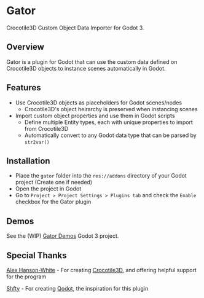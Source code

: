 # Gator
Crocotile3D Custom Object Data Importer for Godot 3.

## Overview

Gator is a plugin for Godot that can use the custom data defined on Crocotile3D objects to instance scenes automatically in Godot.

## Features
- Use Crocotile3D objects as placeholders for Godot scenes/nodes
  - Crocotile3D's object heirarchy is preserved when instancing scenes
- Import custom object properties and use them in Godot scripts
  - Define multiple Entity types, each with unique properties to import from Crocotile3D
  - Automatically convert to any Godot data type that can be parsed by `str2var()`

## Installation

- Place the `gator` folder into the `res://addons` directory of your Godot project (Create one if needed)
- Open the project in Godot
- Go to `Project > Project Settings > Plugins tab` and check the `Enable` checkbox for the Gator plugin

## Demos

See the (WIP) [Gator Demos](https://github.com/AuzFox/Gator-Demos) Godot 3 project.

## Special Thanks 

[Alex Hanson-White](http://www.alexhw.com/) - For creating [Crocotile3D](http://www.crocotile3d.com/), and offering helpful support for the program

[Shfty](https://github.com/Shfty) - For creating [Qodot](https://github.com/QodotPlugin/qodot-plugin), the inspiration for this plugin
